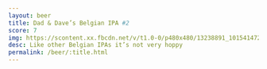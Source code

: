 ```yaml
---
layout: beer
title: Dad & Dave’s Belgian IPA #2
score: 7
img: https://scontent.xx.fbcdn.net/v/t1.0-0/p480x480/13238891_10154147276503745_6482757969464081061_n.jpg?oh=8e042f2616767e47c14634fe4560d915&oe=587849C2
desc: Like other Belgian IPAs it’s not very hoppy
permalink: /beer/:title.html
---
```


